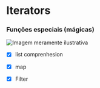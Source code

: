 # Iterators 

### Funções especiais (mágicas)


![Imagem meramente ilustrativa](https://www.google.com/url?sa=i&url=https%3A%2F%2Fmedium.com%2Fanalytics-vidhya%2Fiterator-in-python-658e05ecf031&psig=AOvVaw0Evj4_-3-8ZnAP_gfwxs6s&ust=1646939204984000&source=images&cd=vfe&ved=0CAsQjRxqFwoTCMDj6-XcufYCFQAAAAAdAAAAABAD)


- [x] list comprenhesion
- [x] map
- [x] Filter

